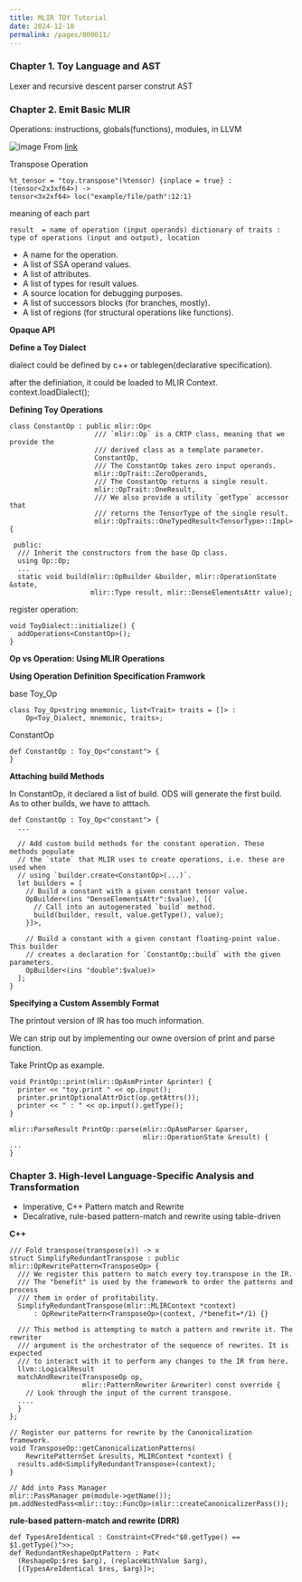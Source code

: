 ```yaml
---
title: MLIR TOY Tutorial
date: 2024-12-10
permalink: /pages/000011/
---
```


### Chapter 1. Toy Language and AST
Lexer and recursive descent parser construt AST

### Chapter 2. Emit Basic MLIR

Operations: instructions, globals(functions), modules, in LLVM

![image](https://github.com/user-attachments/assets/1547200e-1e13-4075-b202-77be37cf0b74)
From [link](https://medium.com/sniper-ai/mlir-tutorial-create-your-custom-dialect-lowering-to-llvm-ir-dialect-system-1-1f125a6a3008)

Transpose Operation

```
%t_tensor = "toy.transpose"(%tensor) {inplace = true} : (tensor<2x3xf64>) ->
tensor<3x2xf64> loc("example/file/path":12:1)
```

meaning of each part

```
result  = name of operation (input operands) dictionary of traits :
type of operations (input and output), location
```

- A name for the operation.
- A list of SSA operand values.
- A list of attributes.
- A list of types for result values.
- A source location for debugging purposes.
- A list of successors blocks (for branches, mostly).
- A list of regions (for structural operations like functions).

**Opaque API**


**Define a Toy Dialect**

dialect could be defined by c++ or tablegen(declarative specification).

after the definiation, it could be loaded to MLIR Context.
context.loadDialect<ToyDialect>();

**Defining Toy Operations**

```
class ConstantOp : public mlir::Op<
                     /// `mlir::Op` is a CRTP class, meaning that we provide the
                     /// derived class as a template parameter.
                     ConstantOp,
                     /// The ConstantOp takes zero input operands.
                     mlir::OpTrait::ZeroOperands,
                     /// The ConstantOp returns a single result.
                     mlir::OpTrait::OneResult,
                     /// We also provide a utility `getType` accessor that
                     /// returns the TensorType of the single result.
                     mlir::OpTraits::OneTypedResult<TensorType>::Impl> {

 public:
  /// Inherit the constructors from the base Op class.
  using Op::Op;
  ...
  static void build(mlir::OpBuilder &builder, mlir::OperationState &state,
                    mlir::Type result, mlir::DenseElementsAttr value);
```

register operation:

```
void ToyDialect::initialize() {
  addOperations<ConstantOp>();
}
```

**Op vs Operation: Using MLIR Operations**

**Using Operation Definition Specification Framwork**

base Toy_Op

```
class Toy_Op<string mnemonic, list<Trait> traits = []> :
    Op<Toy_Dialect, mnemonic, traits>;
```

ConstantOp

```
def ConstantOp : Toy_Op<"constant"> {
}
```

**Attaching build Methods**

In ConstantOp, it declared a list of build. ODS will generate the first build.\
As to other builds, we have to atttach.
```
def ConstantOp : Toy_Op<"constant"> {
  ...

  // Add custom build methods for the constant operation. These methods populate
  // the `state` that MLIR uses to create operations, i.e. these are used when
  // using `builder.create<ConstantOp>(...)`.
  let builders = [
    // Build a constant with a given constant tensor value.
    OpBuilder<(ins "DenseElementsAttr":$value), [{
      // Call into an autogenerated `build` method.
      build(builder, result, value.getType(), value);
    }]>,

    // Build a constant with a given constant floating-point value. This builder
    // creates a declaration for `ConstantOp::build` with the given parameters.
    OpBuilder<(ins "double":$value)>
  ];
}
```

**Specifying a Custom Assembly Format**

The printout version of IR has too much information.

We can strip out by implementing our owne oversion of print and parse function.

Take PrintOp as example.

```
void PrintOp::print(mlir::OpAsmPrinter &printer) {
  printer << "toy.print " << op.input();
  printer.printOptionalAttrDict(op.getAttrs());
  printer << " : " << op.input().getType();
}

mlir::ParseResult PrintOp::parse(mlir::OpAsmParser &parser,
                                 mlir::OperationState &result) {
...
}
```

### Chapter 3. High-level Language-Specific Analysis and Transformation

- Imperative, C++ Pattern match and Rewrite
- Decalrative, rule-based pattern-match and rewrite using table-driven

**C++**

```
/// Fold transpose(transpose(x)) -> x
struct SimplifyRedundantTranspose : public mlir::OpRewritePattern<TransposeOp> {
  /// We register this pattern to match every toy.transpose in the IR.
  /// The "benefit" is used by the framework to order the patterns and process
  /// them in order of profitability.
  SimplifyRedundantTranspose(mlir::MLIRContext *context)
      : OpRewritePattern<TransposeOp>(context, /*benefit=*/1) {}

  /// This method is attempting to match a pattern and rewrite it. The rewriter
  /// argument is the orchestrator of the sequence of rewrites. It is expected
  /// to interact with it to perform any changes to the IR from here.
  llvm::LogicalResult
  matchAndRewrite(TransposeOp op,
                  mlir::PatternRewriter &rewriter) const override {
    // Look through the input of the current transpose.
  ....
  }
};

// Register our patterns for rewrite by the Canonicalization framework.
void TransposeOp::getCanonicalizationPatterns(
    RewritePatternSet &results, MLIRContext *context) {
  results.add<SimplifyRedundantTranspose>(context);
}

// Add into Pass Manager
mlir::PassManager pm(module->getName());
pm.addNestedPass<mlir::toy::FuncOp>(mlir::createCanonicalizerPass());
```

**rule-based pattern-match and rewrite (DRR)**

```
def TypesAreIdentical : Constraint<CPred<"$0.getType() == $1.getType()">>;
def RedundantReshapeOptPattern : Pat<
  (ReshapeOp:$res $arg), (replaceWithValue $arg),
  [(TypesAreIdentical $res, $arg)]>;
```

